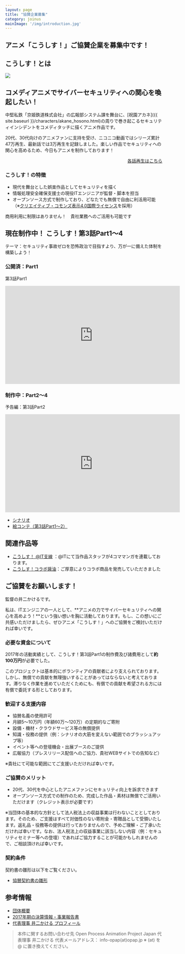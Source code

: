 ```yaml
---
layout: page
title: "協賛企業募集"
category: joinus
mainImage: '/img/introduction.jpg'
---
```

<h2 class="post-title">アニメ「こうしす！」ご協賛企業を募集中です！</h2>

<section markdown="1">

## こうしす！とは
<div class="row">
<div markdown="1" class="col-6 textblock">
<img src="{{ site.baseurl }}/img/introduction.jpg" />
</div>
<div markdown="1" class="col-6 textblock">
<heading>
<h2 class="post-title">コメディアニメでサイバーセキュリティへの関心を喚起したい！</h2>
</heading>

中堅私鉄「京姫鉄道株式会社」の広報部システム課を舞台に、[祝園アカネ]({{ site.baseurl }}/characters/akane_hosono.html)の周りで巻き起こるセキュリティインシデントをコメディタッチに描くアニメ作品です。


20代、30代向けのアニメファンに支持を受け、ニコニコ動画ではシリーズ累計47万再生、最新話では3万再生を記録しました。楽しい作品でセキュリティへの関心を高めるため、今日もアニメを制作しております！


<div style="text-align: right;">
<a href="{{ "/story" | relative_url }}" class="btn"><i class="fa fa-play"></i> 各話再生はこちら</a>
</div>
</div>
</div>



### こうしす！の特徴

* 現代を舞台とした娯楽作品としてセキュリティを描く
* 情報処理安全確保支援士の現役ITエンジニアが監督・脚本を担当
* オープンソース方式で制作しており、どなたでも無償で自由に利活用可能（※[クリエイティブ・コモンズ表示4.0国際ライセンス](https://creativecommons.org/licenses/by/4.0/deed.ja)を採用）


<div class="slogan">
<i class="fa fa-thumbs-up"></i> 商用利用に制限はありません！　貴社業務へのご活用も可能です
</div>


</section>

<section markdown="1">

## 現在制作中！ こうしす！第3話Part1～4

<div class="slogan">
テーマ：セキュリティ事故ゼロを恐怖政治で目指すより、万が一に備えた体制を構築しよう！
</div>

<div class="row">
<div markdown="1" class="col-6 textblock">

### 公開済：Part1
第3話Part1
<iframe width="560" height="315" src="https://www.youtube.com/embed/Sim3-h5kw4s" frameborder="0" allow="autoplay; encrypted-media" allowfullscreen></iframe>

</div>
<div markdown="1" class="col-6 textblock">

### 制作中：Part2～4
予告編：第3話Part2
<iframe width="560" height="315" src="https://www.youtube.com/embed/7UheSAv-p1I" frameborder="0" allow="autoplay; encrypted-media" allowfullscreen></iframe>

* [シナリオ](https://gitlab.com/kosys/kosys-ep03/raw/master/docs/scenario/scenario.txt)
* [絵コンテ（第3話Part1～2）](https://kosys.gitlab.io/kosys-ep03/docs/storyboard/S00/)

</div>
</div>
</section>
<section markdown="1">

## 関連作品等

* [こうしす！ @IT支線](http://www.atmarkit.co.jp/ait/series/7144/) ：@ITにて当作品スタッフが4コママンガを連載しております。  
* [こうしす！コラボ醤油]({{site.baseurl}}/special/soysauce.html)：ご厚意によりコラボ商品を発売していただきました

</section>
<section markdown="1">

## ご協賛をお願いします！

監督の井二かけるです。

私は、ITエンジニアの一人として、**アニメの力でサイバーセキュリティへの関心を高めよう！**という強い想いを胸に活動しております。もし、この想いにご共感いただけましたら、ぜひアニメ「こうしす！」へのご協賛をご検討いただければ幸いです。


### 必要な資金について

2017年の活動実績として、こうしす！第3話Part1の制作費及び諸費用として**約100万円**が必要でした。

このプロジェクトは基本的にボランティアの貢献者により支えられております。しかし、無償での貢献を無理強いすることがあってはならないと考えております。滞りなく作業を進めていただくためにも、有償での貢献を希望される方には有償で委託する形としております。


### 歓迎する支援内容

* 協賛名義の使用許可
* 月額5～10万円（年額60万～120万）の定期的なご寄附
* 設備・機材・クラウドサービス等の無償提供
* 知識・役務の提供（例：シナリオの大筋を変えない範囲でのブラッシュアップ等）
* イベント等への登壇機会・出展ブースのご提供
* 広報協力（プレスリリース配信へのご協力、貴社WEBサイトでの告知など）

※貴社にて可能な範囲にてご支援いただければ幸いです。


### ご協賛のメリット

* 20代、30代を中心としたアニメファンにセキュリティ向上を訴求できます
* オープンソース方式での制作のため、完成した作品・素材は無償でご活用いただけます（クレジット表示が必要です）

※当団体の基本的な方針として法人税法上の収益事業は行わないこととしております。そのため、ご支援はすべて対価性のない寄附金・寄贈品として受領いたします。返礼品・役務等の提供は行っておりませんので、予めご理解・ご了承いただければ幸いです。なお、法人税法上の収益事業に該当しない内容（例：セキュリティセミナー等への登壇）であればご協力することが可能かもしれませんので、ご相談頂ければ幸いです。


### 契約条件

契約書の雛形は以下をご覧ください。

* [協賛契約書の雛形](https://git.opap.jp/projects/OPL/repos/opap-contract-templates/raw/%E5%8D%94%E8%B3%9B%E5%A5%91%E7%B4%84%E6%9B%B8.md?at=refs%2Fheads%2Fmaster)

</section>

<section markdown="1">

## 参考情報

* [団体概要](https://opap.jp/wiki/%E5%9B%A3%E4%BD%93%E6%A6%82%E8%A6%81)
* [2017年期の決算情報・事業報告書](https://opap.jp/wiki/2017%E5%B9%B4%E6%9C%9F%E6%B1%BA%E7%AE%97%E5%A0%B1%E5%91%8A)
* [代表理事 井二かける プロフィール](https://butameron.gitlab.io/)

</section>

<blockquote markdown="1">
本件に関するお問い合わせ先  
Open Process Animation Project Japan  
代表理事 井二かける  
代表メールアドレス： info-opap(at)opap.jp ※ (at) を @ に置き換えてください。
</blockquote>
